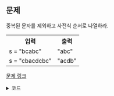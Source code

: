## 문제

중복된 문자를 제외하고 사전식 순서로 나열하라. 

 <table>
	<th>입력</th>
	<th>출력</th>
	<tr><!-- 첫번째 줄 시작 -->
	    <td>s = "bcabc"</td>
	    <td>"abc"</td>
	</tr><!-- 첫번째 줄 끝 -->
	<tr><!-- 두번째 줄 시작 -->
	    <td>s = "cbacdcbc"</td>
	    <td>"acdb"</td>
	</tr><!-- 두번째 줄 끝 -->
    </table>

<a href="https://leetcode.com/problems/remove-duplicate-letters/" target="_blank">문제 링크</a>

<details>
<summary>코드</summary>
<div markdown="1">

```python
class Solution:
    def removeDuplicateLettersRecur(self, s: str) -> str:
        # 집합으로 정렬
        for char in sorted(set(s)):
            suffix = s[s.index(char):]
            # 전체 집합과 접미사 집합이 일치할때 분리 진행
            if set(s) == set(suffix):
                return char + self.removeDuplicateLettersRecur(suffix.replace(char, ''))
        return ''

    def removeDuplicateLettersStack(self, s: str) -> str:
        counter, seen, stack = collections.Counter(s), set(), []

        for char in s:
            counter[char] -= 1
            if char in seen:
                continue
            # 뒤에 붙일 문자가 남아 있다면 스택에서 제거. stack 맨위의 알파벳이 현재 char보다 크면 빼내야하는데 빼야할 알파벳이 뒤쪽에도 있어야되니 counter로 0보다 큰지 확인. 
            while stack and char < stack[-1] and counter[stack[-1]] > 0:
                seen.remove(stack.pop())
            stack.append(char)
            seen.add(char)

        return ''.join(stack)
```

</div>
</details>